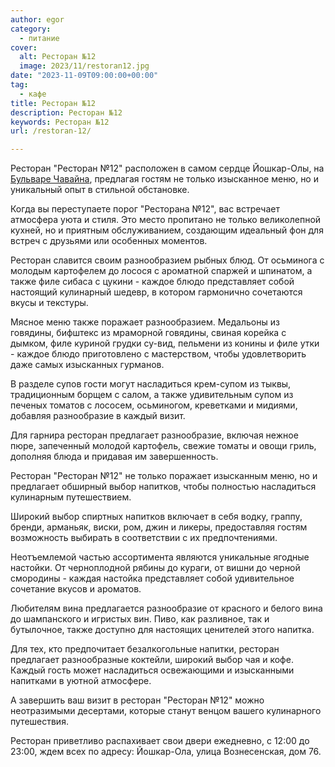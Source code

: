 ```yaml
---
author: egor
category:
  - питание
cover:
  alt: Ресторан №12
  image: 2023/11/restoran12.jpg
date: "2023-11-09T09:00:00+00:00"
tag:
  - кафе
title: Ресторан №12
description: Ресторан №12
keywords: Ресторан №12
url: /restoran-12/

---
```

Ресторан "Ресторан №12" расположен в самом сердце Йошкар-Олы, на [Бульваре Чавайна](/bulvar-chavajna/), предлагая гостям не только изысканное меню, но и уникальный опыт в стильной обстановке.

Когда вы переступаете порог "Ресторана №12", вас встречает атмосфера уюта и стиля. Это место пропитано не только великолепной кухней, но и приятным обслуживанием, создающим идеальный фон для встреч с друзьями или особенных моментов.

Ресторан славится своим разнообразием рыбных блюд. От осьминога с молодым картофелем до лосося с ароматной спаржей и шпинатом, а также филе сибаса с цукини \- каждое блюдо представляет собой настоящий кулинарный шедевр, в котором гармонично сочетаются вкусы и текстуры.

Мясное меню также поражает разнообразием. Медальоны из говядины, бифштекс из мраморной говядины, свиная корейка с дымком, филе куриной грудки су\-вид, пельмени из конины и филе утки \- каждое блюдо приготовлено с мастерством, чтобы удовлетворить даже самых изысканных гурманов.

В разделе супов гости могут насладиться крем-супом из тыквы, традиционным борщем с салом, а также удивительным супом из печеных томатов с лососем, осьминогом, креветками и мидиями, добавляя разнообразие в каждый визит.

Для гарнира ресторан предлагает разнообразие, включая нежное пюре, запеченный молодой картофель, свежие томаты и овощи гриль, дополняя блюда и придавая им завершенность.

Ресторан "Ресторан №12" не только поражает изысканным меню, но и предлагает обширный выбор напитков, чтобы полностью насладиться кулинарным путешествием.

Широкий выбор спиртных напитков включает в себя водку, граппу, бренди, арманьяк, виски, ром, джин и ликеры, предоставляя гостям возможность выбирать в соответствии с их предпочтениями.

Неотъемлемой частью ассортимента являются уникальные ягодные настойки. От черноплодной рябины до кураги, от вишни до черной смородины \- каждая настойка представляет собой удивительное сочетание вкусов и ароматов.

Любителям вина предлагается разнообразие от красного и белого вина до шампанского и игристых вин. Пиво, как разливное, так и бутылочное, также доступно для настоящих ценителей этого напитка.

Для тех, кто предпочитает безалкогольные напитки, ресторан предлагает разнообразные коктейли, широкий выбор чая и кофе. Каждый гость может насладиться освежающими и изысканными напитками в уютной атмосфере.

А завершить ваш визит в ресторан "Ресторан №12" можно неотразимыми десертами, которые станут венцом вашего кулинарного путешествия.

Ресторан приветливо распахивает свои двери ежедневно, с 12:00 до 23:00, ждем всех по адресу: Йошкар-Ола, улица Вознесенская, дом 76.
